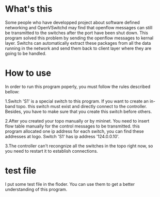 # What's this
Some people who have developped project about software defined networking and OpenVSwitchd may find that openflow messages can still be transmitted to the switches after the port have been shut down. This program solved this problem by sending the openflow messages to kernal layer. Switchs can automatically extract these packages from all the data running in the network and send them back to client layer where they are going to be handled.
# How to use
In order to run this program poperly, you must follow the rules described bellow:

1.Switch 'S1' is a special switch to this program. If you want to create an in-band topo. this switch must exist and directly connect to the controller. Besides, you have to make sure that you create this switch before others. 

2.After you created your topo manually or by mininet. You need to insert flow table manually for the control messages to be transmitted. this program allocated one ip address for each switch, you can find these addresses at logo. Switch 'S1' has ip address '124.0.0.10'. 

3.The controller can't recongnize all the switches in the topo right now, so you need to restart it to establish connections.
# test file 
I put some test file in the floder. You can use them to get a better understanding of this program. 
